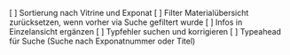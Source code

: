 [ ] Sortierung nach Vitrine und Exponat
[ ] Filter Materialübersicht zurücksetzen, wenn vorher via Suche gefiltert wurde
[ ] Infos in Einzelansicht ergänzen
[ ] Typfehler suchen und korrigieren
[ ] Typeahead für Suche (Suche nach Exponatnummer oder Titel)


